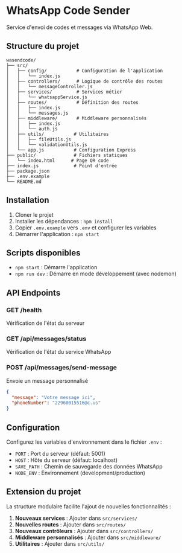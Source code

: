 # WhatsApp Code Sender

Service d'envoi de codes et messages via WhatsApp Web.

## Structure du projet

```
wasendcode/
├── src/
│   ├── config/           # Configuration de l'application
│   │   └── index.js
│   ├── controllers/      # Logique de contrôle des routes
│   │   └── messageController.js
│   ├── services/         # Services métier
│   │   └── whatsappService.js
│   ├── routes/           # Définition des routes
│   │   ├── index.js
│   │   └── messages.js
│   ├── middleware/       # Middleware personnalisés
│   │   ├── index.js
│   │   └── auth.js
│   ├── utils/           # Utilitaires
│   │   ├── fileUtils.js
│   │   └── validationUtils.js
│   └── app.js           # Configuration Express
├── public/              # Fichiers statiques
│   └── index.html      # Page QR code
├── index.js             # Point d'entrée
├── package.json
├── .env.example
└── README.md
```

## Installation

1. Cloner le projet
2. Installer les dépendances : `npm install`
3. Copier `.env.example` vers `.env` et configurer les variables
4. Démarrer l'application : `npm start`

## Scripts disponibles

- `npm start` : Démarre l'application
- `npm run dev` : Démarre en mode développement (avec nodemon)

## API Endpoints

### GET /health
Vérification de l'état du serveur

### GET /api/messages/status
Vérification de l'état du service WhatsApp


### POST /api/messages/send-message
Envoie un message personnalisé
```json
{
  "message": "Votre message ici",
  "phoneNumber": "22960015516@c.us"
}
```

## Configuration

Configurez les variables d'environnement dans le fichier `.env` :

- `PORT` : Port du serveur (défaut: 5001)
- `HOST` : Hôte du serveur (défaut: localhost)
- `SAVE_PATH` : Chemin de sauvegarde des données WhatsApp
- `NODE_ENV` : Environnement (development/production)

## Extension du projet

La structure modulaire facilite l'ajout de nouvelles fonctionnalités :

1. **Nouveaux services** : Ajouter dans `src/services/`
2. **Nouvelles routes** : Ajouter dans `src/routes/`
3. **Nouveaux contrôleurs** : Ajouter dans `src/controllers/`
4. **Middleware personnalisés** : Ajouter dans `src/middleware/`
5. **Utilitaires** : Ajouter dans `src/utils/`
